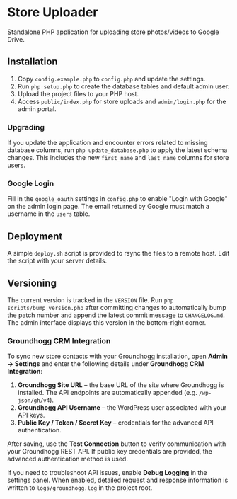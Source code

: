 # Store Uploader

Standalone PHP application for uploading store photos/videos to Google Drive.

## Installation

1. Copy `config.example.php` to `config.php` and update the settings.
2. Run `php setup.php` to create the database tables and default admin user.
3. Upload the project files to your PHP host.
4. Access `public/index.php` for store uploads and `admin/login.php` for the admin portal.

### Upgrading

If you update the application and encounter errors related to missing database columns,
run `php update_database.php` to apply the latest schema changes.
This includes the new `first_name` and `last_name` columns for store users.

### Google Login

Fill in the `google_oauth` settings in `config.php` to enable "Login with Google" on the admin login page. The email returned by Google must match a username in the `users` table.

## Deployment

A simple `deploy.sh` script is provided to rsync the files to a remote host. Edit the script with your server details.

## Versioning

The current version is tracked in the `VERSION` file. Run `php scripts/bump_version.php` after committing changes to automatically bump the patch number and append the latest commit message to `CHANGELOG.md`. The admin interface displays this version in the bottom-right corner.

### Groundhogg CRM Integration

To sync new store contacts with your Groundhogg installation, open **Admin → Settings** and enter the following details under **Groundhogg CRM Integration**:

1. **Groundhogg Site URL** – the base URL of the site where Groundhogg is installed. The API endpoints are automatically appended (e.g. `/wp-json/gh/v4`).
2. **Groundhogg API Username** – the WordPress user associated with your API keys.
3. **Public Key / Token / Secret Key** – credentials for the advanced API authentication.

After saving, use the **Test Connection** button to verify communication with your Groundhogg REST API. If public key credentials are provided, the advanced authentication method is used.

If you need to troubleshoot API issues, enable **Debug Logging** in the settings panel. When enabled, detailed request and response information is written to `logs/groundhogg.log` in the project root.
